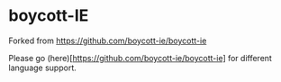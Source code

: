 # boycott-IE
Forked from https://github.com/boycott-ie/boycott-ie

Please go (here)[https://github.com/boycott-ie/boycott-ie] for different language support.